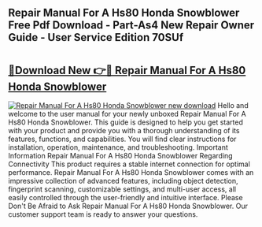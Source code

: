 ## Repair Manual For A Hs80 Honda Snowblower Free Pdf Download - Part-As4 New Repair Owner Guide - User Service Edition 70SUf

# <h2><a href="http://bc54632.oget.top/?id=Repair+Manual+For+A+Hs80+Honda+Snowblower">🔗Download New 👉🔴 Repair Manual For A Hs80 Honda Snowblower</a></h2>

[![Repair Manual For A Hs80 Honda Snowblower new download](https://i.imgur.com/5g1atiW.png)](http://bc54632.oget.top/?id=Repair+Manual+For+A+Hs80+Honda+Snowblower)
Hello and welcome to the user manual for your newly unboxed Repair Manual For A Hs80 Honda Snowblower. This guide is designed to help you get started with your product and provide you with a thorough understanding of its features, functions, and capabilities. You will find clear instructions for installation, operation, maintenance, and troubleshooting. Important Information Repair Manual For A Hs80 Honda Snowblower Regarding Connectivity This product requires a stable internet connection for optimal performance. Repair Manual For A Hs80 Honda Snowblower comes with an impressive collection of advanced features, including object detection, fingerprint scanning, customizable settings, and multi-user access, all easily controlled through the user-friendly and intuitive interface. Please Don't Be Afraid to Ask Repair Manual For A Hs80 Honda Snowblower. Our customer support team is ready to answer your questions.
